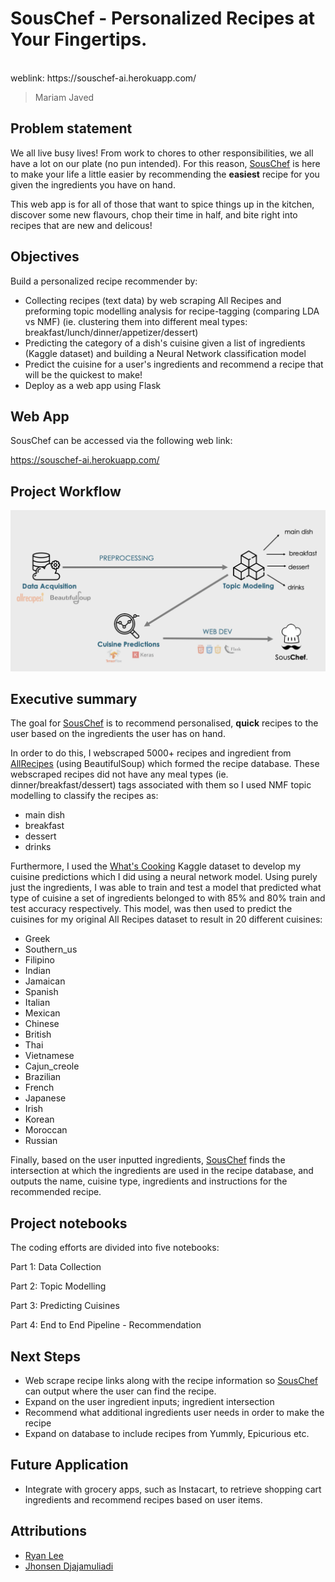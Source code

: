 # SousChef - Personalized Recipes at Your Fingertips.

<br>
weblink: https://souschef-ai.herokuapp.com/
<br>

> Mariam Javed <br> 

<a name="problem-statement"></a>
## Problem statement

We all live busy lives! From work to chores to other responsibilities, we all have a lot on our plate (no pun intended). For this reason, [SousChef](https://souschef-ai.herokuapp.com/) is here to make your life a little easier by recommending the **easiest** recipe for you given the ingredients you have on hand. 

This web app is for all of those that want to spice things up in the kitchen, discover some new flavours, chop their time in half, and bite right into recipes that are new and delicous!

## Objectives

Build a personalized recipe recommender by:

 - Collecting recipes (text data) by web scraping All Recipes and preforming topic modelling analysis for recipe-tagging (comparing LDA vs NMF) (ie. clustering them into different meal types: breakfast/lunch/dinner/appetizer/dessert)
 - Predicting the category of a dish's cuisine given a list of ingredients (Kaggle dataset) and building a Neural Network classification model 
 - Predict the cuisine for a user's ingredients and recommend a recipe that will be the quickest to make!
 - Deploy as a web app using Flask
 
## Web App

SousChef can be accessed via the following web link:

https://souschef-ai.herokuapp.com/
 
 
## Project Workflow

![Alt text](presentation/images/project_workflow.png "Workflow Diagram")

## Executive summary

The goal for [SousChef](https://souschef-ai.herokuapp.com/) is to recommend personalised, **quick** recipes to the user based on the ingredients the user has on hand.

In order to do this, I webscraped 5000+ recipes and ingredient from [AllRecipes](https://www.allrecipes.com/) (using BeautifulSoup) which formed the recipe database. These webscraped recipes did not have any meal types (ie. dinner/breakfast/dessert) tags associated with them so I used NMF topic modelling to classify the recipes as:

- main dish
- breakfast
- dessert      
- drinks 

Furthermore, I used the [What's Cooking](https://www.kaggle.com/c/whats-cooking) Kaggle dataset to develop my cuisine predictions which I did using a neural network model. Using purely just the ingredients, I was able to train and test a model that predicted what type of cuisine a set of ingredients belonged to with 85% and 80% train and test accuracy respectively. This model, was then used to predict the cuisines for my original All Recipes dataset to result in 20 different cuisines:

- Greek
- Southern_us
- Filipino
- Indian
- Jamaican
- Spanish
- Italian
- Mexican
- Chinese
- British
- Thai
- Vietnamese
- Cajun_creole
- Brazilian
- French
- Japanese
- Irish
- Korean
- Moroccan
- Russian

Finally, based on the user inputted ingredients, [SousChef](https://souschef-ai.herokuapp.com/) finds the intersection at which the ingredients are used in the recipe database, and outputs the name, cuisine type, ingredients and instructions for the recommended recipe.


## Project notebooks

The coding efforts are divided into five notebooks:

Part 1: Data Collection 

Part 2: Topic Modelling

Part 3: Predicting Cuisines

Part 4: End to End Pipeline - Recommendation


## Next Steps

- Web scrape recipe links along with the recipe information so [SousChef](https://souschef-ai.herokuapp.com/) can output where the user can find the recipe.
- Expand on the user ingredient inputs; ingredient intersection
- Recommend what additional ingredients user needs in order to make the recipe
- Expand on database to include recipes from Yummly, Epicurious etc.


## Future Application

- Integrate with grocery apps, such as Instacart, to retrieve shopping cart ingredients and recommend recipes based on user items.

## Attributions

- [Ryan Lee](https://github.com/rtlee9/recipe-scraper/tree/4f3d38c1b99acff43410f9d72118f4a4fc87eefa)
- [Jhonsen Djajamuliadi](https://github.com/jhonsen/Produce2Recipe)


